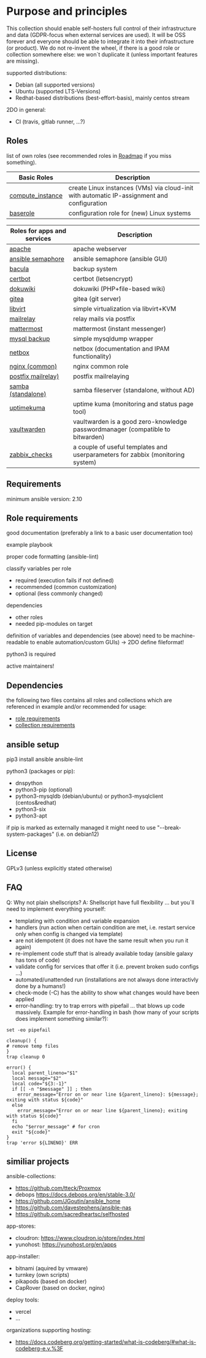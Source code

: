 Purpose and principles
======================

This collection should enable self-hosters full control of their infrastructure and data (GDPR-focus when external services are used).
It will be OSS forever and everyone should be able to integrate it into their infrastructure (or product).
We do not re-invent the wheel, if there is a good role or collection somewhere else: we won`t duplicate it (unless important features are missing).

supported distributions:
  - Debian (all supported versions)
  - Ubuntu (supported LTS-Versions)
  - Redhat-based distributions (best-effort-basis), mainly centos stream

2DO in general:
  - CI (travis, gitlab runner, ...?)


Roles
-----

list of own roles (see recommended roles in [Roadmap](ROADMAP.md) if you miss something).

Basic Roles                                                   | Description
--------------------------------------------------------------|-------------------
[compute_instance](roles/compute_instance)                    | create Linux instances (VMs) via cloud-init with automatic IP-assignment and configuration
[baserole](roles/baserole)                                    | configuration role for (new) Linux systems


Roles for apps and services                                   | Description
--------------------------------------------------------------|-------------------
[apache](https://github.com/selfhostx/ansible-role-apache)    | apache webserver
[ansible semaphore](https://github.com/stefanux/ansible-role-semaphore) | ansible semaphore (ansible GUI)
[bacula](roles/bacula)                                        | backup system
[certbot](https://github.com/selfhostx/ansible-role-certbot)  | certbot (letsencrypt)
[dokuwiki](roles/dokuwiki)                                    | dokuwiki (PHP+file-based wiki)
[gitea](https://github.com/stefanux/ansible-role-gitea)       | gitea (git server)
[libvirt](roles/libvirt)                                      | simple virtualization via libvirt+KVM
[mailrelay](roles/mailrelay)                                  | relay mails via postfix
[mattermost](roles/mattermost)                                | mattermost (instant messenger)
[mysql backup](https://github.com/stefanux/ansible-mysqlbackup) | simple mysqldump wrapper
[netbox](roles/netbox)                                        | netbox (documentation and IPAM functionality)
[nginx (common)](roles/nginx_common)                          | nginx common role
[postfix mailrelay)](https://github.com/stefanux/ansible-postfix-mailrelay) | postfix mailrelaying
[samba (standalone)](roles/samba_standalone)                  | samba fileserver (standalone, without AD)
[uptimekuma](roles/uptimekuma)                                | uptime kuma (monitoring and status page tool)
[vaultwarden](roles/vaultwarden)                              | vaultwarden is a good zero-knowledge passwordmanager (compatible to bitwarden)
[zabbix_checks](roles/zabbix_checks)                          | a couple of useful templates and userparameters for zabbix (monitoring system)


Requirements
------------

minimum ansible version: 2.10

Role requirements
-----------------

good documentation (preferably a link to a basic user documentation too)

example playbook

proper code formatting (ansible-lint)

classify variables per role
- required (execution fails if not defined)
- recommended (common customization)
- optional (less commonly changed)

dependencies
- other roles
- needed pip-modules on target

definition of variables and dependencies (see above) need to be machine-readable to enable automation/custom GUIs) -> 2DO define fileformat!

python3 is required

active maintainers!


Dependencies
------------

the following two files contains all roles and collections which are referenced in example and/or recommended for usage:
- [role requirements](roles/requirements.yml)
- [collection requirements](collections/requirements.yml)

ansible setup
-------------

pip3 install ansible ansible-lint

python3 (packages or pip):
- dnspython
- python3-pip (optional)
- python3-mysqldb (debian/ubuntu) or python3-mysqlclient (centos&redhat)
- python3-six 
- python3-apt

if pip is marked as externally managed it might need to use "--break-system-packages" (i.e. on debian12)


License
-------

GPLv3 (unless explicitly stated otherwise)

FAQ
---

Q: Why not plain shellscripts?
A: Shellscript have full flexibility ... but you`ll need to implement everything yourself:
- templating with condition and variable expansion
- handlers (run action when certain condition are met, i.e. restart service only when config is changed via template)
- are not idempotent (it does not have the same result when you run it again)
- re-implement code stuff that is already available today (ansible galaxy has tons of code)
- validate config for services that offer it (i.e. prevent broken sudo configs ...)
- automated/unattended run (installations are not always done interactivly done by a humans!)
- check-mode (-C) has the ability to show what changes would have been applied
- error-handling: try to trap errors with pipefail ... that blows up code massively. Example for error-handling in bash (how many of your scripts does implement something similar?):
~~~
set -eo pipefail

cleanup() {
# remove temp files
}
trap cleanup 0

error() {
  local parent_lineno="$1"
  local message="$2"
  local code="${3:-1}"
  if [[ -n "$message" ]] ; then
    error_message="Error on or near line ${parent_lineno}: ${message}; exiting with status ${code}"
  else
    error_message="Error on or near line ${parent_lineno}; exiting with status ${code}"
  fi
  echo "$error_message" # for cron
  exit "${code}"
}
trap 'error ${LINENO}' ERR
~~~


similiar projects
-----------------

ansible-collections:
- https://github.com/tteck/Proxmox
- debops https://docs.debops.org/en/stable-3.0/
- https://github.com/JGoutin/ansible_home
- https://github.com/davestephens/ansible-nas
- https://github.com/sacredheartsc/selfhosted

app-stores:
- cloudron: https://www.cloudron.io/store/index.html
- yunohost: https://yunohost.org/en/apps

app-installer:
- bitnami (aquired by vmware)
- turnkey (own scripts)
- pikapods (based on docker)
- CapRover (based on docker, nginx)

deploy tools:
- vercel
- ...

organizations supporting hosting:
- https://docs.codeberg.org/getting-started/what-is-codeberg/#what-is-codeberg-e.v.%3F
